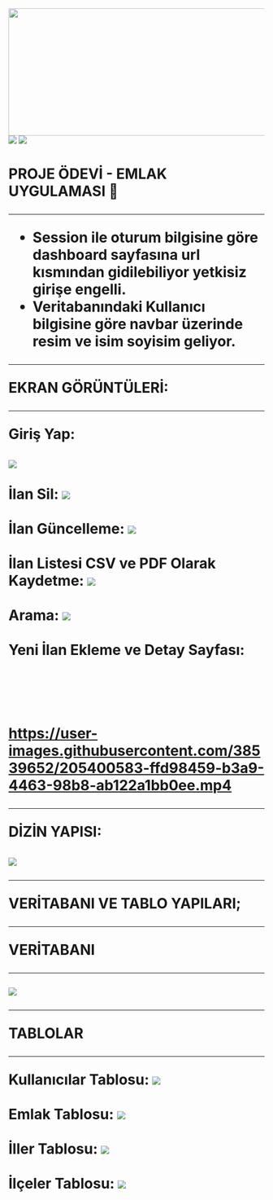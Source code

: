 <img src="https://user-images.githubusercontent.com/38539652/203885830-181cfb55-f006-4784-a9f9-3b4f28b0c03a.png" width="1000" height="250">
<img src="https://user-images.githubusercontent.com/38539652/203889566-cb56885a-505f-4401-bc83-465eca2c6ec1.svg"> <img src="https://user-images.githubusercontent.com/38539652/203890281-2bdf8caf-e498-408c-91a1-59a7e35f6115.svg">
<h1> PROJE ÖDEVİ - EMLAK UYGULAMASI 🚀
<hr>
<ul>
<li>Session ile oturum bilgisine göre dashboard sayfasına url kısmından gidilebiliyor yetkisiz girişe engelli.</li>
<li>Veritabanındaki Kullanıcı bilgisine göre navbar üzerinde resim ve isim soyisim geliyor.</li>
</ul>
<hr>
EKRAN GÖRÜNTÜLERİ:
<hr>
Giriş Yap:
<br><br>
<img src="https://user-images.githubusercontent.com/38539652/205399741-b255a0f7-0d90-4df8-b8d0-6b01a867a394.gif" width="auto" height="auto">
<br><br>
İlan Sil:
<img src="https://user-images.githubusercontent.com/38539652/205399920-afe56335-768b-482d-b88e-8105107c803f.gif" width="auto" height="auto">
<br><br>
İlan Güncelleme:
<img src="https://user-images.githubusercontent.com/38539652/205400089-cf442568-14e8-4c6a-b014-54242fed7abb.gif" width="auto" height="auto">
<br><br>
İlan Listesi CSV ve PDF Olarak Kaydetme:
<img src="https://user-images.githubusercontent.com/38539652/205400215-1dd08fc3-048e-429a-91c4-1c6eebdfbea4.gif" width="auto" height="auto">
<br><br>
Arama:
<img src="https://user-images.githubusercontent.com/38539652/205400423-c0fba39b-dfb0-417b-89ab-a7b4070729a6.gif" width="auto" height="auto">
<br><br>
Yeni İlan Ekleme ve Detay Sayfası:
<br><br><br><br>


https://user-images.githubusercontent.com/38539652/205400583-ffd98459-b3a9-4463-98b8-ab122a1bb0ee.mp4



<hr>
DİZİN YAPISI:
<br><br>
<img src="https://user-images.githubusercontent.com/38539652/205398039-e1f2cf61-c219-4eec-a8e4-8fe5046b0c95.png" width="auto" height="auto">
<hr>
<strong>VERİTABANI VE TABLO YAPILARI;</strong>
<hr>
VERİTABANI
<hr>
  <img src="https://user-images.githubusercontent.com/38539652/205395879-aade5984-ffdf-486e-be21-73979ab325b4.png" width="auto" height="auto">
<hr>
TABLOLAR
<hr>
Kullanıcılar Tablosu:
<img src="https://user-images.githubusercontent.com/38539652/205396922-33e44e9d-5aa1-4188-ad97-5578bdfdb91c.png" width="auto" height="auto">
<br><br>
Emlak Tablosu:
<img src="https://user-images.githubusercontent.com/38539652/205397142-ec82e1c9-3369-4918-9c4e-cda4d5bbda07.png" width="auto" height="auto">
<br><br>
İller Tablosu:
<img src="https://user-images.githubusercontent.com/38539652/205397598-40542c1b-aac9-4480-af6c-ae1e28894259.png" width="auto" height="auto">
<br><br>
İlçeler Tablosu:
<img src="https://user-images.githubusercontent.com/38539652/205397890-2c513b3f-9da1-4f3b-ab69-f542393ced43.png" width="auto" height="auto">



